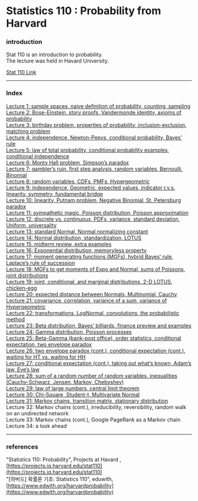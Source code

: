 # Statistics 110 : Probability from Harvard

### introduction  
  
Stat 110 is an introduction to probability.  
The lecture was held in Havard University.  
  
[Stat 110 Link](https://projects.iq.harvard.edu/stat110)  
  
---
  
### Index  
[Lecture 1: sample spaces, naive definition of probability, counting, sampling](https://github.com/momentum1993/Data_science_from_scratch/blob/master/Harvard_Statistics_110_Probability/Chap1.%20Probabability%20and%20Counting.ipynb)  
[Lecture 2: Bose-Einstein, story proofs, Vandermonde identity, axioms of probability](https://github.com/momentum1993/Data_science_from_scratch/blob/master/Harvard_Statistics_110_Probability/Chap2.%20Story%20Proofs%2C%20Axioms%20of%20Probability.ipynb)  
[Lecture 3: birthday problem, properties of probability, inclusion-exclusion, matching problem](https://github.com/momentum1993/Data_science_from_scratch/blob/master/Harvard_Statistics_110_Probability/Chap3.%20Birthday%20Problem%2C%20Properties%20of%20Probability.ipynb)  
[Lecture 4: independence, Newton-Pepys, conditional probability, Bayes’ rule](https://github.com/momentum1993/Data_science_from_scratch/blob/master/Harvard_Statistics_110_Probability/Chap4.%20Conditional%20Probability.ipynb)  
[Lecture 5: law of total probability, conditional probability examples, conditional independence](https://github.com/momentum1993/Data_science_from_scratch/blob/master/Harvard_Statistics_110_Probability/Chap5.%20Conditioning%20Continued%2C%20Law%20of%20Total%20Probability.ipynb)  
[Lecture 6: Monty Hall problem, Simpson’s paradox](https://github.com/momentum1993/Data_science_from_scratch/blob/master/Harvard_Statistics_110_Probability/Chap6.%20Monty%20Hall%2C%20Simpson's%20Paradox.ipynb)  
[Lecture 7: gambler’s ruin, first step analysis, random variables, Bernoulli, Binomial](https://github.com/momentum1993/Data_science_from_scratch/blob/master/Harvard_Statistics_110_Probability/Chap7.%20Gambler's%20Ruin%20and%20Random%20Variables.ipynb)  
[Lecture 8: random variables, CDFs, PMFs, Hypergeometric](https://github.com/momentum1993/Data_science_from_scratch/blob/master/Harvard_Statistics_110_Probability/Chap8.%20Random%20Variables%20and%20Their%20Distributions.ipynb)  
[Lecture 9: independence, Geometric, expected values, indicator r.v.s, linearity, symmetry, fundamental bridge](https://github.com/momentum1993/Data_science_from_scratch/blob/master/Harvard_Statistics_110_Probability/Chap9.%20Expectation%2C%20Indicator%20Random%20Variables%2C%20Linearity.ipynb)  
[Lecture 10: linearity, Putnam problem, Negative Binomial, St. Petersburg paradox](https://github.com/momentum1993/Data_science_from_scratch/blob/master/Harvard_Statistics_110_Probability/Chap10.%20Expectation%20Continued.ipynb)  
[Lecture 11: sympathetic magic, Poisson distribution, Poisson approximation](https://github.com/momentum1993/Data_science_from_scratch/blob/master/Harvard_Statistics_110_Probability/Chap11.%20The%20Poisson%20distribution.ipynb)  
[Lecture 12: discrete vs. continuous, PDFs, variance, standard deviation, Uniform, universality](https://github.com/momentum1993/Data_science_from_scratch/blob/master/Harvard_Statistics_110_Probability/Chap12.%20Discrete%20vs.%20Continuous%2C%20the%20Uniform.ipynb)  
[Lecture 13: standard Normal, Normal normalizing constant](https://github.com/momentum1993/Data_science_from_scratch/blob/master/Harvard_Statistics_110_Probability/Chap13.%20Normal%20Distribution.ipynb)  
[Lecture 14: Normal distribution, standardization, LOTUS](https://github.com/momentum1993/Data_science_from_scratch/blob/master/Harvard_Statistics_110_Probability/Chap14.%20Location%2C%20Scale%2C%20and%20LOTUS.ipynb)  
[Lecture 15: midterm review, extra examples](https://github.com/momentum1993/Data_science_from_scratch/blob/master/Harvard_Statistics_110_Probability/Chap15.%20Midterm%20Review.ipynb)  
[Lecture 16: Exponential distribution, memoryless property](https://github.com/momentum1993/Data_science_from_scratch/blob/master/Harvard_Statistics_110_Probability/Chap16.%20Exponential%20Distribution.ipynb)   
[Lecture 17: moment generating functions (MGFs), hybrid Bayes’ rule, Laplace’s rule of succession](https://github.com/momentum1993/Data_science_from_scratch/blob/master/Harvard_Statistics_110_Probability/Chap17.%20Moment%20Generating%20Functions.ipynb)  
[Lecture 18: MGFs to get moments of Expo and Normal, sums of Poissons, joint distributions](https://github.com/momentum1993/Data_science_from_scratch/blob/master/Harvard_Statistics_110_Probability/Chap18.%20MGFs%20Continued.ipynb)  
[Lecture 19: joint, conditional, and marginal distributions, 2-D LOTUS, chicken-egg](https://github.com/momentum1993/Data_science_from_scratch/blob/master/Harvard_Statistics_110_Probability/Chap19.%20Joint%2C%20Conditional%2C%20and%20Marginal%20Distributions.ipynb)  
[Lecture 20: expected distance between Normals, Multinomial, Cauchy](https://github.com/momentum1993/Data_science_from_scratch/blob/master/Harvard_Statistics_110_Probability/Chap20.%20Multinomial%20and%20Cauchy.ipynb)  
[Lecture 21: covariance, correlation, variance of a sum, variance of Hypergeometric](https://github.com/momentum1993/Data_science_from_scratch/blob/master/Harvard_Statistics_110_Probability/Chap21.%20Covariance%20and%20Correlation.ipynb)  
[Lecture 22: transformations, LogNormal, convolutions, the probabilistic method](https://github.com/momentum1993/Data_science_from_scratch/blob/master/Harvard_Statistics_110_Probability/Chap22.%20Transformations%20and%20Convolutions.ipynb)  
[Lecture 23: Beta distribution, Bayes’ billiards, finance preview and examples](https://github.com/momentum1993/Data_science_from_scratch/blob/master/Harvard_Statistics_110_Probability/Chap23.%20Beta%20distribution.ipynb)  
[Lecture 24: Gamma distribution, Poisson processes](https://github.com/momentum1993/Data_science_from_scratch/blob/master/Harvard_Statistics_110_Probability/Chap24.%20Gamma%20distribution%20and%20Poisson%20process.ipynb)  
[Lecture 25: Beta-Gamma (bank-post office), order statistics, conditional expectation, two envelope paradox](https://github.com/momentum1993/Data_science_from_scratch/blob/master/Harvard_Statistics_110_Probability/Chap25.%20Order%20Statistics%20and%20Conditional%20Expectations.ipynb)  
[Lecture 26: two envelope paradox (cont.), conditional expectation (cont.), waiting for HT vs. waiting for HH](https://github.com/momentum1993/Data_science_from_scratch/blob/master/Harvard_Statistics_110_Probability/Chap26.%20Conditional%20Expectation%20Continuted.ipynb)  
[Lecture 27: conditional expectation (cont.), taking out what’s known, Adam’s law, Eve’s law](https://github.com/momentum1993/Data_science_from_scratch/blob/master/Harvard_Statistics_110_Probability/Chap27.%20Conditional%20Expectation%20given%20an%20R.V..ipynb)  
[Lecture 28: sum of a random number of random variables, inequalities (Cauchy-Schwarz, Jensen, Markov, Chebyshev)](https://github.com/momentum1993/Data_science_from_scratch/blob/master/Harvard_Statistics_110_Probability/Chap28.%20Inequalities.ipynb)  
[Lecture 29: law of large numbers, central limit theorem](https://github.com/momentum1993/Data_science_from_scratch/blob/master/Harvard_Statistics_110_Probability/Chap29.%20Law%20of%20Large%20Numbers%20and%20Central%20Limit%20Theorem.ipynb)  
[Lecture 30: Chi-Square, Student-t, Multivariate Normal](https://github.com/momentum1993/Data_science_from_scratch/blob/master/Harvard_Statistics_110_Probability/Chap30.%20Chi-Square%2C%20Student-t%2C%20Multivariate%20Normal.ipynb)  
[Lecture 31: Markov chains, transition matrix, stationary distribution](https://github.com/momentum1993/Data_science_from_scratch/blob/master/Harvard_Statistics_110_Probability/Chap31.%20Markov%20Chains.ipynb)  
Lecture 32: Markov chains (cont.), irreducibility, reversibility, random walk on an undirected network  
Lecture 33: Markov chains (cont.), Google PageRank as a Markov chain  
Lecture 34: a look ahead  
  
---  
  
### references  
  
"Statistics 110: Probability", Projects at Havard ,[https://projects.iq.harvard.edu/stat110](https://projects.iq.harvard.edu/stat110)  
"[하버드] 확률론 기초: Statistics 110",  eduwith, [https://www.edwith.org/harvardprobability](https://www.edwith.org/harvardprobability)   
